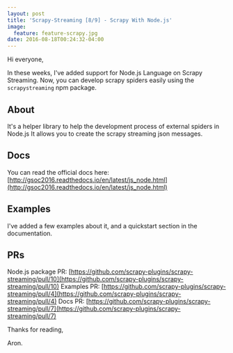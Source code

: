 ```yaml
---
layout: post
title: 'Scrapy-Streaming [8/9] - Scrapy With Node.js'
image:
  feature: feature-scrapy.jpg
date: 2016-08-18T00:24:32-04:00
---
```



Hi everyone,

In these weeks, I've added support for Node.js Language on Scrapy Streaming. Now, you can develop scrapy spiders easily
using the ``scrapystreaming`` npm package.

## About

It's a helper library to help the development process of external spiders in Node.js It allows you to create the scrapy streaming json messages.


## Docs

You can read the official docs here: [http://gsoc2016.readthedocs.io/en/latest/js_node.html](http://gsoc2016.readthedocs.io/en/latest/js_node.html)

## Examples

I've added a few examples about it, and a quickstart section in the documentation.

## PRs

Node.js package PR: [https://github.com/scrapy-plugins/scrapy-streaming/pull/10](https://github.com/scrapy-plugins/scrapy-streaming/pull/10)
Examples PR: [https://github.com/scrapy-plugins/scrapy-streaming/pull/4](https://github.com/scrapy-plugins/scrapy-streaming/pull/4)
Docs PR: [https://github.com/scrapy-plugins/scrapy-streaming/pull/7](https://github.com/scrapy-plugins/scrapy-streaming/pull/7)

Thanks for reading,

Aron.
